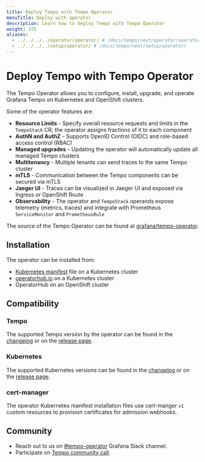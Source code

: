 ```yaml
---
title: Deploy Tempo with Tempo Operator
menuTitle: Deploy with operator
description: Learn how to deploy Tempo with Tempo Operator
weight: 375
aliases:
  - ../../../../operator/operator/ # /docs/tempo/next/operator/operator/
  - ../../../../setup/operator/ # /docs/tempo/next/setup/operator/
---
```


# Deploy Tempo with Tempo Operator

The Tempo Operator allows you to configure, install, upgrade, and operate Grafana Tempo on Kubernetes and OpenShift clusters.

Some of the operator features are:

- **Resource Limits** - Specify overall resource requests and limits in the `TempoStack` CR; the operator assigns fractions of it to each component
- **AuthN and AuthZ** - Supports OpenID Control (OIDC) and role-based access control (RBAC)
- **Managed upgrades** - Updating the operator will automatically update all managed Tempo clusters
- **Multitenancy** - Multiple tenants can send traces to the same Tempo cluster
- **mTLS** - Communication between the Tempo components can be secured via mTLS
- **Jaeger UI** - Traces can be visualized in Jaeger UI and exposed via Ingress or OpenShift Route
- **Observability** - The operator and `TempoStack` operands expose telemetry (metrics, traces) and integrate with Prometheus `ServiceMonitor` and `PrometheusRule`

The source of the Tempo Operator can be found at [grafana/tempo-operator](https://github.com/grafana/tempo-operator).

## Installation

The operator can be installed from:

- [Kubernetes manifest](https://github.com/grafana/tempo-operator/releases/latest/download/tempo-operator.yaml) file on a Kubernetes cluster
- [operatorhub.io](https://operatorhub.io/operator/tempo-operator) on a Kubernetes cluster
- OperatorHub on an OpenShift cluster

## Compatibility

### Tempo

The supported Tempo version by the operator can be found in the [changelog](https://github.com/grafana/tempo-operator/blob/main/CHANGELOG.md) or on the [release page](https://github.com/grafana/tempo-operator/releases).

### Kubernetes

The supported Kubernetes versions can be found in the [changelog](https://github.com/grafana/tempo-operator/blob/main/CHANGELOG.md) or on the [release page](https://github.com/grafana/tempo-operator/releases).

### cert-manager

The operator Kubernetes manifest installation files use cert-manger `v1` custom resources to provision certificates for admission webhooks.

## Community

- Reach out to us on [#tempo-operator](https://grafana.slack.com/archives/C0414EUU39A) Grafana Slack channel.
- Participate on [Tempo community call](https://grafana.com/docs/tempo/<TEMPO_VERSION>/community/).
